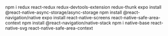 npm i redux react-redux redux-devtools-extension redux-thunk
expo install @react-native-async-storage/async-storage
npm install @react-navigation/native
expo install react-native-screens react-native-safe-area-context
npm install @react-navigation/native-stack
npm i native-base react-native-svg react-native-safe-area-context
